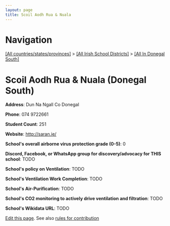```yaml
---
layout: page
title: Scoil Aodh Rua & Nuala
---
```

# Navigation

[[All countries/states/provinces]](../../..) > [[All Irish School Districts]](../..) > [[All In Donegal South]](..)

# Scoil Aodh Rua & Nuala (Donegal South)

**Address**: Dun Na Ngall Co Donegal

**Phone**: 074 9722661

**Student Count**: 251

**Website**: <http://saran.ie/>

**School's overall airborne virus protection grade (0-5)**: 0

**Discord, Facebook, or WhatsApp group for discovery/advocacy for THIS school**: TODO

**School's policy on Ventilation**: TODO

**School's Ventilation Work Completion**: TODO

**School's Air-Purification**: TODO

**School's CO2 monitoring to actively drive ventilation and filtration**: TODO

**School's Wikidata URL**: TODO


[Edit this page](https://github.com/ventilate-schools/Ireland/edit/main/./Donegal_South/Scoil_Aodh_Rua_&_Nuala.md). See also [rules for contribution](../../../contribution-rules/)